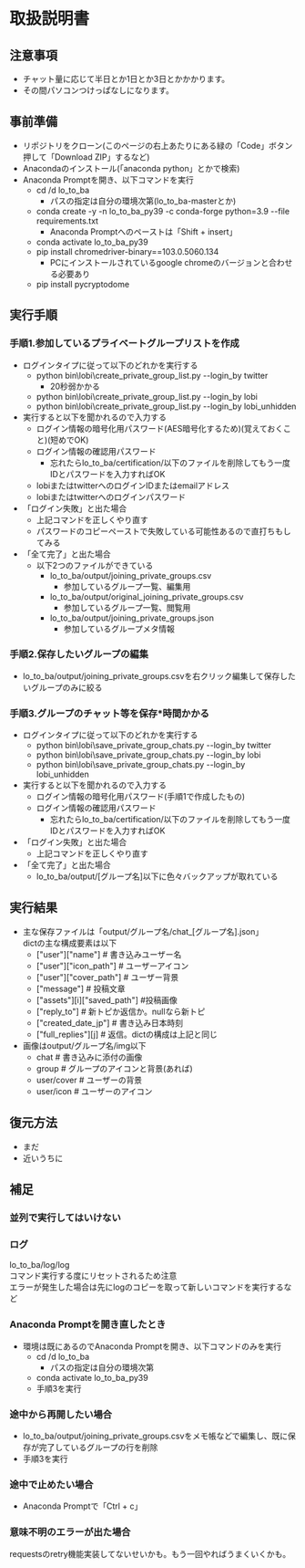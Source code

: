 # 取扱説明書
## 注意事項
- チャット量に応じて半日とか1日とか3日とかかかります。
- その間パソコンつけっぱなしになります。

## 事前準備
- リポジトリをクローン(このページの右上あたりにある緑の「Code」ボタン押して「Download ZIP」するなど)
- Anacondaのインストール(「anaconda python」とかで検索)
- Anaconda Promptを開き、以下コマンドを実行
  - cd /d lo_to_ba
    - パスの指定は自分の環境次第(lo_to_ba-masterとか)
  - conda create -y -n lo_to_ba_py39 -c conda-forge python=3.9 --file requirements.txt
    - Anaconda Promptへのペーストは「Shift + insert」
  - conda activate lo_to_ba_py39  
  - pip install chromedriver-binary==103.0.5060.134
    - PCにインストールされているgoogle chromeのバージョンと合わせる必要あり
  - pip install pycryptodome

## 実行手順
### 手順1.参加しているプライベートグループリストを作成
- ログインタイプに従って以下のどれかを実行する
  - python bin\lobi\create_private_group_list.py --login_by twitter
    - 20秒弱かかる
  - python bin\lobi\create_private_group_list.py --login_by lobi
  - python bin\lobi\create_private_group_list.py --login_by lobi_unhidden
- 実行すると以下を聞かれるので入力する
  - ログイン情報の暗号化用パスワード(AES暗号化するため)(覚えておくこと)(短めでOK)
  - ログイン情報の確認用パスワード
    - 忘れたらlo_to_ba/certification/以下のファイルを削除してもう一度IDとパスワードを入力すればOK
  - lobiまたはtwitterへのログインIDまたはemailアドレス
  - lobiまたはtwitterへのログインパスワード  
- 「ログイン失敗」と出た場合
  - 上記コマンドを正しくやり直す
  - パスワードのコピーペーストで失敗している可能性あるので直打ちもしてみる
- 「全て完了」と出た場合
  - 以下2つのファイルができている
    - lo_to_ba/output/joining_private_groups.csv
      - 参加しているグループ一覧、編集用
    - lo_to_ba/output/original_joining_private_groups.csv
      - 参加しているグループ一覧、閲覧用
    - lo_to_ba/output/joining_private_groups.json
      - 参加しているグループメタ情報

### 手順2.保存したいグループの編集
  - lo_to_ba/output/joining_private_groups.csvを右クリック編集して保存したいグループのみに絞る

### 手順3.グループのチャット等を保存*時間かかる
- ログインタイプに従って以下のどれかを実行する
  - python bin\lobi\save_private_group_chats.py --login_by twitter
  - python bin\lobi\save_private_group_chats.py --login_by lobi
  - python bin\lobi\save_private_group_chats.py --login_by lobi_unhidden
- 実行すると以下を聞かれるので入力する
  - ログイン情報の暗号化用パスワード(手順1で作成したもの)
  - ログイン情報の確認用パスワード
    - 忘れたらlo_to_ba/certification/以下のファイルを削除してもう一度IDとパスワードを入力すればOK
- 「ログイン失敗」と出た場合
  - 上記コマンドを正しくやり直す
- 「全て完了」と出た場合
  - lo_to_ba/output/[グループ名]以下に色々バックアップが取れている

## 実行結果
- 主な保存ファイルは「output/グループ名/chat_[グループ名].json」  
dictの主な構成要素は以下
  - ["user"]["name"]  # 書き込みユーザー名
  - ["user"]["icon_path"]  # ユーザーアイコン
  - ["user"]["cover_path"]  # ユーザー背景
  - ["message"]  # 投稿文章
  - ["assets"][i]["saved_path"]  #投稿画像
  - ["reply_to"]  # 新トピか返信か。nullなら新トピ
  - ["created_date_jp"]  # 書き込み日本時刻
  - ["full_replies"][j]  # 返信。dictの構成は上記と同じ
- 画像はoutput/グループ名/img以下
  - chat  # 書き込みに添付の画像
  - group  # グループのアイコンと背景(あれば)
  - user/cover  # ユーザーの背景
  - user/icon  # ユーザーのアイコン

## 復元方法
- まだ
- 近いうちに

## 補足
### 並列で実行してはいけない
### ログ
lo_to_ba/log/log  
コマンド実行する度にリセットされるため注意  
エラーが発生した場合は先にlogのコピーを取って新しいコマンドを実行するなど

### Anaconda Promptを開き直したとき
- 環境は既にあるのでAnaconda Promptを開き、以下コマンドのみを実行
  - cd /d lo_to_ba
    - パスの指定は自分の環境次第
  - conda activate lo_to_ba_py39  
  - 手順3を実行

### 途中から再開したい場合
- lo_to_ba/output/joining_private_groups.csvをメモ帳などで編集し、既に保存が完了しているグループの行を削除
- 手順3を実行

### 途中で止めたい場合
- Anaconda Promptで「Ctrl + c」

### 意味不明のエラーが出た場合
requestsのretry機能実装してないせいかも。もう一回やればうまくいくかも。
